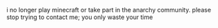 i no longer play minecraft or take part in the anarchy community. please stop trying to contact me; you only waste your time

